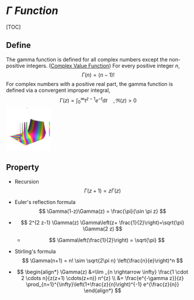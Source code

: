 # $\Gamma\ Function$

[TOC]

## Define

The gamma function is defined for all complex numbers except the non-positive integers. ([Complex Value Function](./Complex_Value_Function.md)) For every positive integer $n$,
$$
\Gamma(n) = (n-1)!
$$
For complex numbers with a positive real part, the gamma function is defined via a convergent improper integral,
$$
\Gamma(z) = \int_{0}^\infty t^{z-1} e^{-t} \mathrm d t \quad, \Re(z) > 0
$$
<img src="assets/Plot_of_gamma_function_in_complex_plane_in_3D_with_color_and_legend_and_1000_plot_points_created_with_Mathematica.svg" alt="Plot_of_gamma_function_in_complex_plane_in_3D_with_color_and_legend_and_1000_plot_points_created_with_Mathematica" style="zoom:12%;" />

## Property

- Recursion
  $$
  \Gamma(z+1) = z \Gamma(z)
  $$
  
- Euler's reflection formula
  $$
  \Gamma(1-z)\Gamma(z) = \frac{\pi}{\sin \pi z}
  $$

- $$
  2^{2 z-1} \Gamma(z) \Gamma\left(z+ \frac{1}{2}\right)=\sqrt{\pi} \Gamma(2 z)
  $$
  
  - $$
    \Gamma\left(\frac{1}{2}\right) = \sqrt{\pi}
    $$
  
- Stirling's formula
  $$
  \Gamma(n+1) = n! \sim \sqrt{2\pi n} \left(\frac{n}{e}\right)^n
  $$
  
- $$
  \begin{align*}
  \Gamma(z) &=\lim _{n \rightarrow \infty} \frac{1 \cdot 2 \cdots n}{z(z+1) \cdots(z+n)} n^{z}  \\
  &= \frac{e^{-\gamma z}}{z} \prod_{n=1}^{\infty}\left(1+\frac{z}{n}\right)^{-1} e^{\frac{z}{n}}
  \end{align*}
  $$
  

